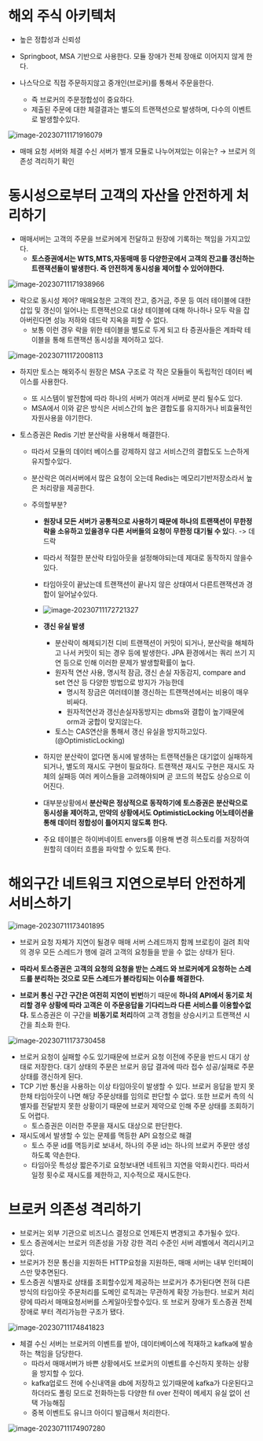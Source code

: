 # 해외 주식 아키텍처

- 높은 정합성과 신뢰성
- Springboot, MSA 기반으로 사용한다. 모듈 장애가 전체 장애로 이어지지 않게 한다.

- 나스닥으로 직접 주문하지않고 중개인(브로커)를 통해서 주문을한다.
  - 즉 브로커의 주문정합성이 중요하다.
  - 제출된 주문에 대한 체결결과는 별도의 트랜잭션으로 발생하며, 다수의 이벤트로 발생할수있다.

![image-20230711171916079](https://raw.githubusercontent.com/hscom96/ImageStore/main/images/2023/07/11/image-20230711171916079.png)

- 매매 요청 서버와 체결 수신 서버가 별개 모듈로 나누어져있는 이유는? → 브로커 의존성 격리하기 확인



# 동시성으로부터 고객의 자산을 안전하게 처리하기

- 매매서버는 고객의 주문을 브로커에게 전달하고 원장에 기록하는 책임을 가지고있다.
  - **토스증권에서는 WTS,MTS,자동매매 등 다양한곳에서 고객의 잔고를 갱신하는 트랜잭션들이 발생한다. 즉 안전하게 동시성을 제어할 수 있어야한다.**

![image-20230711171938966](https://raw.githubusercontent.com/hscom96/ImageStore/main/images/2023/07/11/image-20230711171938966.png)

- 락으로 동시성 제어? 매매요청은 고객의 잔고, 증거금, 주문 등 여러 테이블에 대한 삽입 및 갱신이 일어나는 트랜잭션으로 대상 테이블에 대해 하나하나 모두 락을 잡아버린다면 성능 저하와 데드락 지옥을 피할 수 없다. 
  - 보통 이런 경우 락을 위한 테이블을 별도로 두게 되고 타 증권사들은 계좌락 테이블을 통해 트랜잭션 동시성을 제어하고 있다.

![image-20230711172008113](https://raw.githubusercontent.com/hscom96/ImageStore/main/images/2023/07/11/image-20230711172008113.png)

- 하지만 토스는 해외주식 원장은 MSA 구조로 각 작은 모듈들이 독립적인 데이터 베이스를 사용한다.

  - 또 시스템이 발전함에 따라 하나의 서버가 여러개 서버로 분리 될수도 있다.
  - MSA에서 이와 같은 방식은 서비스간의 높은 결합도를 유지하거나 비효율적인 자원사용을 야기한다.

- 토스증권은 Redis 기반 분산락을 사용해서 해결한다. 

  - 따라서 모듈의 데이터 베이스를 강제하지 않고 서비스간의 결합도도 느슨하게 유지할수있다.

  - 분산락은 여러서버에서 많은 요청이 오는데 Redis는 메모리기반저장소라서 높은 처리량을 제공한다.

  - 주의할부분?

    - **원장내 모든 서버가 공통적으로 사용하기 때문에 하나의 트랜잭션이 무한정 락을 소유하고 있을경우 다른 서버들의 요청이 무한정 대기될 수 있**다. -> 데드락

    - 따라서 적절한 분산락 타임아웃을 설정해야되는데 제대로 동작하지 않을수있다.

    - 타임아웃이 끝났는데 트랜잭션이 끝나지 않은 상태여서 다른트랜잭션과 경합이 일어날수있다.

    - ![image-20230711172721327](https://raw.githubusercontent.com/hscom96/ImageStore/main/images/2023/07/11/image-20230711172721327.png)

    - **갱신 유실 발생**

      - 분산락이 해제되기전 디비 트랜잭션이 커밋이 되거나, 분산락을 해체하고 나서 커밋이 되는 경우 등에 발생한다.  JPA 환경에서는 쿼리 쓰기 지연 등으로 인해 이러한 문제가 발생할확률이 높다. 
      - 원자적 연산 사용, 명시적 잠금, 갱신 손실 자동감지, compare and set 연산 등 다양한 방법으로 방지가 가능한데 
        - 명시적 장금은 여러테이블 갱신하는 트랜잭션에서는 비용이 매우 비싸다.
        - 원자적연산과 갱신손실자동방지는 dbms와 결합이 높기때문에 orm과 궁합이 맞지않는다.
      - 토스는 CAS연산을 통해서 갱신 유실을 방지하고있다. (@OptimisticLocking)

    - 하지만 분산락이 없다면 동시에 발생하는 트랜잭션들은 대기없이 실패하게 되거나, 별도의 재시도 구현이 필요하다. 트랜잭션 재시도 구현은 재시도 자체의 실패등 여러 케이스들을 고려해야되며 곧 코드의 복잡도 상승으로 이어진다. 

    - 대부분상황에서 **분산락은 정상적으로 동작하기에 토스증권은 분산락으로 동시성을 제어하고, 만약의 상황에서도 OptimisticLocking 어노테이션을 통해 데이터 정합성이 틀어지지 않도록 한다.**

    - 주요 테이블은 하이버네이트 envers를 이용해 변경 히스토리를 저장하여 원할히 데이터 흐름을 파악할 수 있도록 한다. 

      

# 해외구간 네트워크 지연으로부터 안전하게 서비스하기

![image-20230711173401895](https://raw.githubusercontent.com/hscom96/ImageStore/main/images/2023/07/11/image-20230711173401895.png)

- 브로커 요청 자체가 지연이 될경우 매매 서버 스레드까지 함께 브로킹이 걸려 최악의 경우 모든 스레드가 행에 걸려 고객의 요청들을 받을 수 없는 상태가 된다.
- **따라서 토스증권은 고객의 요청의 요청을 받는 스레드 와 브로커에게 요청하는 스레드를 분리하는 것으로 모든 스레드가 블라킹되는 이슈를 해결한다.** 

- **브로커 통신 구간 구간은 여전히 지연이 빈번**하기 때문에 **하나의 API에서 동기로 처리할 경우 상황에 따라 고객은 이 주문응답을 기다리느라 다른 서비스를 이용할수없다.**  토스증권은 이 구간을 **비동기로 처리**하여 고객 경험을 상승시키고 트랜잭션 시간을 최소화 한다.

![image-20230711173730458](https://raw.githubusercontent.com/hscom96/ImageStore/main/images/2023/07/11/image-20230711173730458.png)

- 브로커 요청이 실패할 수도 있기때문에 브로커 요청 이전에 주문을 반드시 대기 상태로 저장한다. 대기 상태의 주문은 브로커 응답 결과에 따라 접수 성공/실패로 주문상태를 갱신하게 된다.  
- TCP 기반 통신을 사용하는 이상 타임아웃이 발생할 수 있다. 브로커 응답을 받지 못한채 타임아웃이 나면 해당 주문상태를 임의로 판단할 수 없다. 또한 브로커 측의 식별자를 전달받지 못한 상황이기 때문에 브로커 제약으로 인해 주문 상태를 조회하기도 어렵다.
  - 토스증권은 이러한 주문을 재시도 대상으로 판단한다.
- 재시도에서 발생할 수 있는 문제를 멱등한 API 요청으로 해결
  - 토스 주문 id를 멱등키로 보내서, 하나의 주문 id는 하나의 브로커 주문만 생성하도록 약손한다.
  - 타임아웃 특성상 짧은주기로 요청보내면 네트워크 지연을 악화시킨다. 따라서 일정 횟수로 재시도를 제한하고, 지수적으로 재시도한다.

# 브로커 의존성 격리하기

- 브로커는 외부 기관으로 비즈니스 결정으로 언제든지 변경되고 추가될수 있다.
- 토스 증권에서는 브로커 의존성을 가장 강한 격리 수준인 서버 레벨에서 격리시키고 있다.
- 브로커가 전문 통신을 지원하든 HTTP요청을 지원하든, 매매 서버는 내부 인터페이스만 맞추면된다.
- 토스증권 식별자로 상태를 조회할수있게 제공하는 브로커가 추가된다면 전혀 다른 방식의 타임아웃 주문처리를 도메인 로직과는 무관하게 확장 가능한다. 브로커 처리량에 따라서 매매요청서버를 스케일아웃할수있다. 또 브로커 장애가 토스증권 전체장애로 부터 격리가능한 구조가 됐다.

![image-20230711174841823](https://raw.githubusercontent.com/hscom96/ImageStore/main/images/2023/07/11/image-20230711174841823.png)

- 체결 수신 서버는 브로커의 이벤트를 받아, 데이터베이스에 적재하고 kafka에 발송하는 책임을 담당한다.
  - 따라서 매매서버가 바쁜 상황에서도 브로커의 이벤트를 수신하지 못하는 상황을 방지할 수 있다.
  - kafka업로드 전에 수신내역을 db에 저장하고 있기때문에 kafka가 다운된다고 하더라도 폴링 모드로 전화하는등 다양한 fil over 전략이 메세지 유실 없이 선택 가능해짐
  - 중복 이벤트도 유니크 아이디 발급해서 처리한다.

![image-20230711174907280](https://raw.githubusercontent.com/hscom96/ImageStore/main/images/2023/07/11/image-20230711174907280.png)